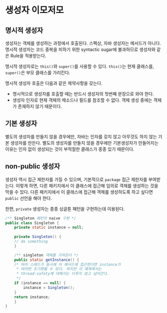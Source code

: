 # 생성자 이모저모

## 명시적 생성자

생성자는 객체를 생성하는 과정에서 호출된다. 스펙상, 자바 생성자는 메서드가 아니다. 명시적 생성자는 코드 중복을 피하기 위한 syntactic sugar에 불과하므로 생성자와 같은 Rule을 적용받는다.

명시적 생성자로는 `this()`와 `super()`를 사용할 수 있다. `this()`는 현재 클래스를, `super()`은 부모 클래스를 가리킨다.

명시적 생성자 호출은 다음과 같은 제약사항을 갖는다.

- 명시적으로 생성자를 호출할 때는 반드시 생성자의 첫번째 문장으로 와야 한다.
- 생성자 인자로 현재 객체의 메소드나 필드를 참조할 수 없다. 객체 생성 중에는 객체가 존재하지 않기 때문이다.

## 기본 생성자

 별도의 생성자를 만들지 않을 경우에만, 자바는 인자를 갖지 않고 아무것도 하지 않는 기본 생성자를 만든다. 별도의 생성자를 만들지 않을 경우에만 기본생성자가 만들어지는 이유는 인자 없이 생성되는 것이 부적절한 클래스가 종종 있기 때문이다.

## non-public 생성자

생성자 역시 접근 제한자를 가질 수 있으며, 기본적으로 `package` 접근 제한자를 부여받는다. 이렇게 하면, 다른 패키지에서 이 클래스에 접근해 임의로 객체를 생성하는 것을 막을 수 있다. 다른 패키지에서 이 클래스에 접근해 객체를 생성하도록 하고 싶다면 `public` 선언을 해야 한다. 

 한편, `private` 생성자는 종종 싱글톤 패턴을 구현하는데 이용된다.
 
```java
/** Singleton 패턴의 naive 구현 */
public class Singleton {
    private static instance = null;
    
    private Singleton() {
	// do something
    }

    /** singleton 객체를 가져온다 */
    public static getInstance() {
	/* 여러 스레드가 동시에 이 메서드에 접근한다면 instance가
	 * 여러번 초기화될 수 있다. 하지만 이 예제에서는
	 * thread-safety에 대해서는 다루지 않고 넘어간다.
	 */
	if (instance == null) {
	    instance = Singleton();
	}
	return instance;
    }
}
```
